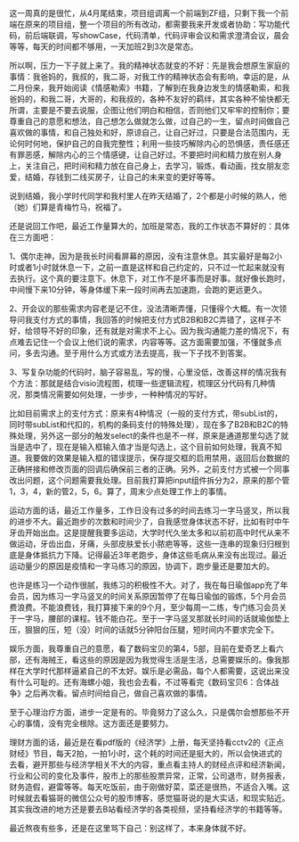 这一周真的是很忙，从4月尾结束，项目组调离一个前端到ZF组，只剩下我一个前端在原来的项目组，整一个项目的所有改动，都需要我来开发或者协助：写功能代码，前后端联调，写showCase，代码清单，代码评审会议和需求澄清会议，晨会等等，每天的时间都不够用，一天加班2到3次是常态。

所以啊，压力一下子就上来了。我的精神状态就变的不好：先是我会想原生家庭的事情：我爸妈的，我叔的，我二哥，对我工作的精神状态会有影响，幸运的是，从二月份来，我开始阅读《情感勒索》书籍，了解到在我身边发生的情感勒索，和我爸妈的，和我二哥，大哥的，和我叔的，各种不友好的羁绊，其实各种不愉快都无所谓，主要是不要去说服，企图让他们明白和相信，否则他们又牢牢的控制你；要尊重自己的意愿和想法，自己想怎么做就怎么做，过自己的一生，留点时间做自己喜欢做的事情，和自己独处和好，原谅自己，让自己好过，只要是合法范围内，无论何时何地，保护自己的自我完整性；利用一些技巧解除内心的恐惧感，责任感还有罪恶感，解除内心的三个情感键，让自己好过。不要把时间和精力放在别人身上，关注自己，把时间和精力放在自己身上，去学习，锻炼，看动画，找女朋友恋爱，结婚，存钱到二线买房子，让自己的未来变的更好等等。

说到结婚，我小学时代同学和我村里人在昨天结婚了，2个都是小时候的熟人，他（她）们算是青梅竹马，祝福了。

还是说回工作吧，最近工作量算大的，加班是常态，我的工作状态不算好的：具体在三方面吧：

1、偶尔走神，因为是我长时间看屏幕的原因，没有注意休息。其实最好是每2小时或者1小时就休息一下，之前一直是这样和自己约定的，只不过一忙起来就没有去执行。这个真的要注意下。休息下，对工作不是坏事而是好事。就好像长跑时，中间慢下来10分钟，等身体缓下来一段时间再去加速跑，会跑的更远更久。

2、开会议的那些需求内容老是记不住，没法清晰弄懂，只懂得个大概。有一次领导问我支付方式的事情，我回答的时候把支付方式B2B和B2C弄错了，这样子不好，给领导不好的印象，还有就是对需求不上心。因为我沟通能力差的情况下，有点难去记住一个会议上他们说的需求，内容等等。这方面需要加强，不懂就多点问，多去沟通。至于用什么方式或方法去提高，我一下子找不到答案。

3、写复杂功能的代码时，脑子容易乱，写的慢，心里没低，改善这样的情况我有个方法：那就是结合visio流程图，梳理一些逻辑流程，梳理区分代码有几种情况，那类情况需要如何处理，一步步，一种种情况的写好。

比如目前需求上的支付方式：原来有4种情况（一般的支付方式，带subList的，同时带subList和代扣的，机构的条码支付的特殊处理），现在多了B2B和B2C的特殊处理，另外这一部分的触发select的条件也是不一样，原来是通道那里勾选了就当是选中了，现在是输入框输入值才当是勾选上，这个目前如何处理，我真不知道。我要做的效果是输入框的错误提示，保存提交框的启用禁用，返回后台数据的正确拼接和修改页面的回调后确保前三者的正确。另外，之前支付方式被一个同事改出问题，这个问题需要我处理。目前我打算把input组件拆分为2，原来的那个管1，3，4，新的管2，5，6。算了，周末少点处理工作上的事情。

运动方面的话，最近工作量多，工作日没有过多的时间去练习一字马竖叉，所以我的进步不大。最近跑步的次数和时间少了，自我感觉身体状态不好，比如有时中午牙齿开始出血。这是提醒我要多运动，大学时代久坐太多和以前初高中时代从来不做运动，牙齿出血，牙痛，头部皮肤爱长小脓疤等等，这些一连串的现象归归根到底是身体抵抗力下降。记得最近3年老跑步，身体这些毛病从来没有出现过。最近运动量少的原因是疫情和一字马练习的原因，协调下，跑步量还是要加大的。

也许是练习一个动作很腻，我练习的积极性不大。对了，我在每日瑜伽app充了年会员，因为练习一字马竖叉的时间关系原因暂停了在每日瑜伽的锻炼，5个月会员费浪费。不能浪费钱，我打算接下来的9个月，至少每周一二练，专门练习会员关于一字马，腰部的课程。钱不能白花。至于一字马竖叉那就长时间的话就瑜伽垫上压，狠狠的压，短（没）时间的话就5分钟阳台压腿，短时间内不要求完全下。

娱乐方面，我尊重自己的意愿，看了数码宝贝的第4，5部，目前在爱奇艺上看六部，还有海贼王，看这些的原因是因为我觉得生活是生活，总需要娱乐的。像我那样在大学时代那样逼紧自己的不太好。娱乐是必需品，每个人都需要，这说出来没有什么可耻的。还有海螺小姐，我也会去看，不过等看完《数码宝贝6：合体战争》之后再次看。留点时间给自己，做自己喜欢做的事情。

至于心理治疗方面，进步一定是有的。毕竟努力了这么久，只是偶尔会想那些不开心的事情，没有完全根除。这方面还是要努力。

理财方面的话，最近是在看pdf版的《经济学》上册，每天坚持看cctv2的《正点财经》节目，每天2拍，一拍1小时，这个耗的时间还是挺大的，所以会快进式的去看，避开那些与经济学相关不大的内容，重点看主持人的财经点评和经济新闻，行业和公司的变化及事件，股市上的那些股票异常，正常，公司退市，财务报表，财务造假，避雷等等。每天吃饭前，由于刚做好菜，菜还是很热，不适合入嘴。这时候就去看猫哥的微信公众号的股市博客，感觉猫哥说的是大实话，和现实贴近。其实我改进的地方还是要去B站看经济学的各类视频，坚持看经济学的书籍等等。

最近熬夜有些多，还是在这里骂下自己：别这样了，本来身体就不好。
